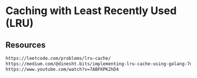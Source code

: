 # Caching with Least Recently Used (LRU)
## Resources
```html
https://leetcode.com/problems/lru-cache/
https://medium.com/@dinesht.bits/implementing-lru-cache-using-golang-7dcea5c3f054
https://www.youtube.com/watch?v=7ABFKPK2hD4
```